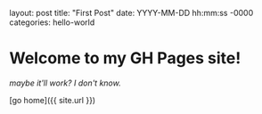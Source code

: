 layout: post
title: "First Post"
date: YYYY-MM-DD hh:mm:ss -0000
categories: hello-world

# Welcome to my GH Pages site!

*maybe it'll work? I don't know.*

[go home]({{ site.url }})
